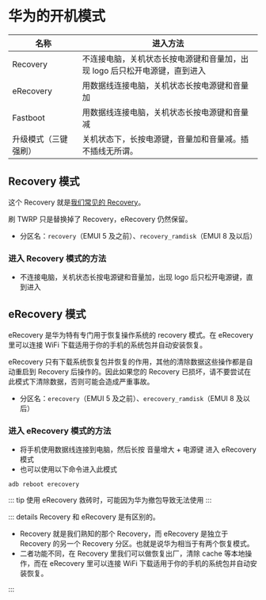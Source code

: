 # 华为的开机模式

| 名称                 | 进入方法                                                                   |
| -------------------- | -------------------------------------------------------------------------- |
| Recovery             | 不连接电脑，关机状态长按电源键和音量加，出现 logo 后只松开电源键，直到进入 |
| eRecovery            | 用数据线连接电脑，关机状态长按电源键和音量加                               |
| Fastboot             | 用数据线连接电脑，关机状态长按电源键和音量减                               |
| 升级模式（三键强刷） | 关机状态下，长按电源键，音量加和音量减。插不插线无所谓。                   |

## Recovery 模式

这个 Recovery 就是[我们常见的 Recovery](./README.md#recovery-模式)。

刷 TWRP 只是替换掉了 Recovery，eRecovery 仍然保留。

* 分区名：`recovery`（EMUI 5 及之前）、`recovery_ramdisk`（EMUI 8 及以后）

### 进入 Recovery 模式的方法

* 不连接电脑，关机状态长按电源键和音量加，出现 logo 后只松开电源键，直到进入

## eRecovery 模式 <Badge type="tip" text="EMUI4.0+" />

eRecovery 是华为特有专门用于恢复操作系统的 recovery 模式。在 eRecovery 里可以连接 WiFi 下载适用于你的手机的系统包并自动安装恢复。

eRecovery 只有下载系统恢复包并恢复的作用，其他的清除数据这些操作都是自动重启到 Recovery 后操作的。因此如果您的 Recovery 已损坏，请不要尝试在此模式下清除数据，否则可能会造成严重事故。

* 分区名：`erecovery`（EMUI 5 及之前）、`erecovery_ramdisk`（EMUI 8 及以后）

### 进入 eRecovery 模式的方法

* 将手机使用数据线连接到电脑，然后长按 音量增大 + 电源键 进入 eRecovery 模式
* 也可以使用以下命令进入此模式

``` shell
adb reboot erecovery
```

::: tip
使用 eRecovery 救砖时，可能因为华为撤包导致无法使用
:::

::: details Recovery 和 eRecovery 是有区别的。

* Recovery 就是我们熟知的那个 Recovery，而 eRecovery 是独立于 Recovery 的另一个 Recovery 分区。也就是说华为相当于有两个恢复模式。
* 二者功能不同，在 Recovery 里我们可以做恢复出厂，清除 cache 等本地操作，而在 eRecovery 里可以连接 WiFi 下载适用于你的手机的系统包并自动安装恢复。

:::
